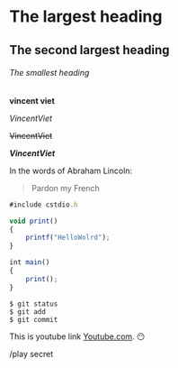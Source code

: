 # The largest heading
## The second largest heading
###### The smallest heading
__vincent viet__

*VincentViet*

~~VincentViet~~

**_VincentViet_**


In the words of Abraham Lincoln:
> Pardon my French

```js
#include cstdio.h

void print()
{
    printf("HelloWolrd");
}

int main()
{
    print();
}
```

```
$ git status
$ git add
$ git commit
```

This is youtube link [Youtube.com](https://www.youtube.com).
:no_mouth:

/play secret

